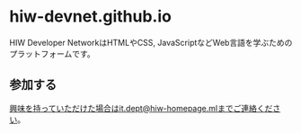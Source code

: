 # hiw-devnet.github.io
HIW Developer NetworkはHTMLやCSS, JavaScriptなどWeb言語を学ぶためのプラットフォームです。
## 参加する
興味を持っていただけた場合はit.dept@hiw-homepage.mlまでご連絡ください。
